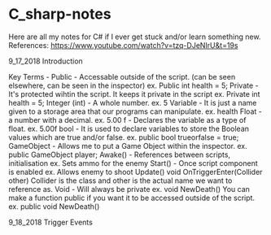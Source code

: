 # C_sharp-notes
Here are all my notes for C# if I ever get stuck and/or learn something new.
References:
https://www.youtube.com/watch?v=tzq-DJeNIrU&t=19s

9_17_2018
Introduction

Key Terms -
Public - Accessable outside of the script. (can be seen elsewhere, can be seen in the inspector)
  ex. Public int health = 5;
Private - It's protected wihtin the script. It keeps it private in the script
  ex. Private int health = 5;
Integer (int) - A whole number. 
  ex. 5
Variable - It is just a name given to a storage area that our programs can manipulate. 
  ex. health
Float - a number with a decimal. 
  ex. 5.00
f - Declares the variable as a type of float. 
  ex. 5.00f
bool - It is used to declare variables to store the Boolean values which are true and/or false.
  ex. public bool trueorfalse = true;
GameObject - Allows me to put a Game Object within the inspector.
  ex. public GameObject player;
Awake() - References between scripts, initialisation
ex. Sets ammo for the enemy
Start() - Once script component is enabled
ex. Allows enemy to shoot
Update()
void OnTriggerEnter(Collider other)
  Collider is the class and other is the actual name we want to reference as.
Void - Will always be private
  ex. void NewDeath()
You can make a function public if you want it to be accessed outside of the script.
  ex. public void NewDeath()
  
 9_18_2018
 Trigger Events
